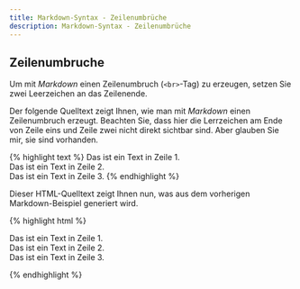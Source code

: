 ```yaml
---
title: Markdown-Syntax - Zeilenumbrüche
description: Markdown-Syntax - Zeilenumbrüche
---
```


## Zeilenumbruche

Um mit *Markdown* einen Zeilenumbruch (`<br>`-Tag) zu erzeugen, setzen Sie zwei Leerzeichen an das Zeilenende.

Der folgende Quelltext zeigt Ihnen, wie man mit *Markdown* einen Zeilenumbruch erzeugt. Beachten Sie, dass hier die Lerrzeichen am Ende von Zeile eins und Zeile zwei nicht direkt sichtbar sind. Aber glauben Sie mir, sie sind vorhanden.

{% highlight text %}
Das ist ein Text in Zeile 1.  
Das ist ein Text in Zeile 2.  
Das ist ein Text in Zeile 3.
{% endhighlight %}

Dieser HTML-Quelltext zeigt Ihnen nun, was aus dem vorherigen Markdown-Beispiel generiert wird.

{% highlight html %}
<p>Das ist ein Text in Zeile 1. <br>
Das ist ein Text in Zeile 2. <br>
Das ist ein Text in Zeile 3.</p>
{% endhighlight %}
